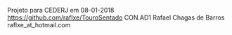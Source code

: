 Projeto para CEDERJ em 08-01-2018
https://github.com/raflxe/TouroSentado
CON.AD1
Rafael Chagas de Barros
raflxe_at_hotmail.com

